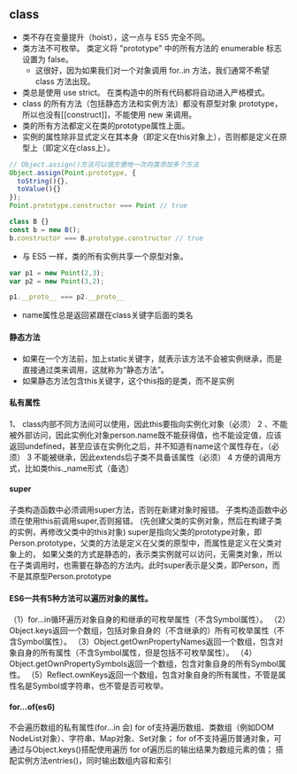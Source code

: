 ## class
- 类不存在变量提升（hoist），这一点与 ES5 完全不同。
- 类方法不可枚举。 类定义将 "prototype" 中的所有方法的 enumerable 标志设置为 false。
    - 这很好，因为如果我们对一个对象调用 for..in 方法，我们通常不希望 class 方法出现。
- 类总是使用 use strict。 在类构造中的所有代码都将自动进入严格模式。
- class 的所有方法（包括静态方法和实例方法）都没有原型对象 prototype，所以也没有[[construct]]，不能使用 new 来调用。
- 类的所有方法都定义在类的prototype属性上面。
- 实例的属性除非显式定义在其本身（即定义在this对象上），否则都是定义在原型上（即定义在class上）。

```js
// Object.assign()方法可以很方便地一次向类添加多个方法
Object.assign(Point.prototype, {
  toString(){},
  toValue(){}
});
Point.prototype.constructor === Point // true

class B {}
const b = new B();
b.constructor === B.prototype.constructor // true
```
- 与 ES5 一样，类的所有实例共享一个原型对象。
```js
var p1 = new Point(2,3);
var p2 = new Point(3,2);

p1.__proto__ === p2.__proto__
```

- name属性总是返回紧跟在class关键字后面的类名

#### 静态方法
- 如果在一个方法前，加上static关键字，就表示该方法不会被实例继承，而是直接通过类来调用，这就称为“静态方法”。
- 如果静态方法包含this关键字，这个this指的是类，而不是实例

#### 私有属性
1、 class内部不同方法间可以使用，因此this要指向实例化对象（必须）
2 、不能被外部访问，因此实例化对象person.name既不能获得值，也不能设定值，应该返回undefined，甚至应该在实例化之后，并不知道有name这个属性存在，（必须）
3 不能被继承，因此extends后子类不具备该属性（必须）
4 方便的调用方式，比如类this._name形式（备选）

#### super
子类构造函数中必须调用super方法，否则在新建对象时报错。
子类构造函数中必须在使用this前调用super,否则报错。
(先创建父类的实例对象，然后在构建子类的实例，再修改父类中的this对象)
super是指向父类的prototype对象，即Person.prototype，父类的方法是定义在父类的原型中，而属性是定义在父类对象上的，
如果父类的方式是静态的，表示类实例就可以访问，无需类对象，所以在子类调用时，也需要在静态的方法内。此时super表示是父类，即Person，而不是其原型Person.prototype

#### ES6一共有5种方法可以遍历对象的属性。
（1）for...in循环遍历对象自身的和继承的可枚举属性（不含Symbol属性）。
（2）Object.keys返回一个数组，包括对象自身的（不含继承的）所有可枚举属性（不含Symbol属性）。
（3）Object.getOwnPropertyNames返回一个数组，包含对象自身的所有属性（不含Symbol属性，但是包括不可枚举属性）。
（4）Object.getOwnPropertySymbols返回一个数组，包含对象自身的所有Symbol属性。
（5）Reflect.ownKeys返回一个数组，包含对象自身的所有属性，不管是属性名是Symbol或字符串，也不管是否可枚举。

#### for...of(es6)
不会遍历数组的私有属性(for...in 会)
for of支持遍历数组、类数组（例如DOM NodeList对象）、字符串、Map对象、Set对象；
for of不支持遍历普通对象，可通过与Object.keys()搭配使用遍历
for of遍历后的输出结果为数组元素的值；
搭配实例方法entries()，同时输出数组内容和索引